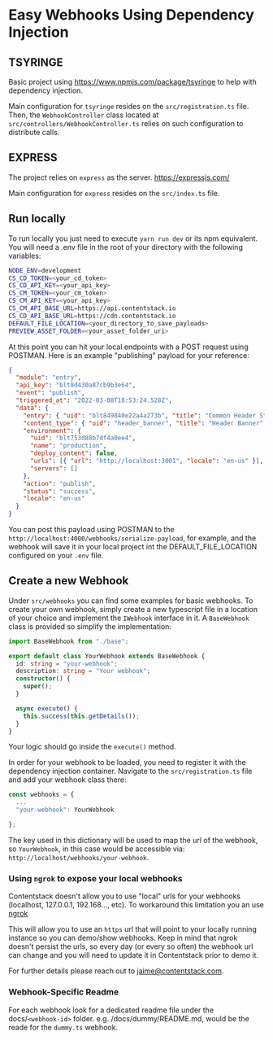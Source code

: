 # Easy Webhooks Using Dependency Injection

## TSYRINGE

Basic project using https://www.npmjs.com/package/tsyringe to help with dependency injection.

Main configuration for `tsyringe` resides on the `src/registration.ts` file.
Then, the `WebhookController` class located at `src/controllers/WebhookController.ts` relies on such configuration to distribute calls.

## EXPRESS

The project relies on `express` as the server. https://expressjs.com/

Main configuration for `express` resides on the `src/index.ts` file.

## Run locally

To run locally you just need to execute `yarn run dev` or its npm equivalent.
You will need a .env file in the root of your directory with the following variables:

```bash
NODE_ENV=development
CS_CD_TOKEN=<your_cd_token>
CS_CD_API_KEY=<your_api_key>
CS_CM_TOKEN=<your_cm_token>
CS_CM_API_KEY=<your_api_key>
CS_CM_API_BASE_URL=https://api.contentstack.io
CS_CD_API_BASE_URL=https://cdn.contentstack.io
DEFAULT_FILE_LOCATION=<your_directory_to_save_payloads>
PREVIEW_ASSET_FOLDER=<your_asset_folder_uri>

```

At this point you can hit your local endpoints with a POST request using POSTMAN. Here is an example "publishing" payload for your reference:

```json
{
  "module": "entry",
  "api_key": "blt8d430a87cb9b3e64",
  "event": "publish",
  "triggered_at": "2022-03-08T18:53:24.528Z",
  "data": {
    "entry": { "uid": "blt849840e22a4a273b", "title": "Common Header Static Pages", "locale": "en-us", "_version": 1 },
    "content_type": { "uid": "header_banner", "title": "Header Banner" },
    "environment": {
      "uid": "blt753d88b7df4a0ee4",
      "name": "production",
      "deploy_content": false,
      "urls": [{ "url": "http://localhost:3001", "locale": "en-us" }],
      "servers": []
    },
    "action": "publish",
    "status": "success",
    "locale": "en-us"
  }
}
```

You can post this payload using POSTMAN to the `http://localhost:4000/webhooks/serialize-payload`, for example, and the webhook will save it in your local project int the DEFAULT_FILE_LOCATION configured on your `.env` file.

## Create a new Webhook

Under `src/webhooks` you can find some examples for basic webhooks.
To create your own webhook, simply create a new typescript file in a location of your choice and implement the `IWebhook` interface in it. A `BaseWebhook` class is provided so simplify the implementation:

```ts
import BaseWebhook from "./base";

export default class YourWebhook extends BaseWebhook {
  id: string = "your-webhook";
  description: string = "Your webhook";
  constructor() {
    super();
  }

  async execute() {
    this.success(this.getDetails());
  }
}
```

Your logic should go inside the `execute()` method.

In order for your webhook to be loaded, you need to register it with the dependency injection container. Navigate to the `src/registration.ts` file and add your webhook class there:

```ts
const webhooks = {
  ...
  "your-webhook": YourWebhook

};
```

The key used in this dictionary will be used to map the url of the webhook, so `YourWebhook`, in this case would be accessible via: `http://localhost/webhooks/your-webhook`.

### Using `ngrok` to expose your local webhooks

Contentstack doesn't allow you to use "local" urls for your webhooks (localhost, 127.0.0.1, 192.168..., etc). To workaround this limitation you an use [ngrok](https://ngrok.com)

This will allow you to use an `https` url that will point to your locally running instance so you can demo/show webhooks. Keep in mind that ngrok doesn't persist the urls, so every day (or every so often) the webhook url can change and you will need to update it in Contentstack prior to demo it.

For further details please reach out to jaime@contentstack.com.

### Webhook-Specific Readme

For each webhook look for a dedicated readme file under the docs/`<webhook-id>` folder. e.g. /docs/dummy/README.md, would be the reade for the `dummy.ts` webhook.
